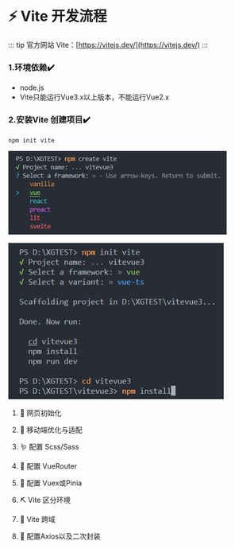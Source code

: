 # ⚡ Vite 开发流程

::: tip 官方网站
Vite：[https://vitejs.dev/](https://vitejs.dev/)
::: 
###  1.环境依赖✔️
-  node.js
-  Vite只能运行Vue3.x以上版本，不能运行Vue2.x
### 2.安装Vite 创建项目✔️
```shell
npm init vite
```
![图 7](img/3ed5f8bae0e7db5ca85954230110d70a234e2c4151f6e00fa68ccb9f914d3415.png)  

![图 4](img/e4e498b681ae5c4378f42d4e8299dd10758f8cbd89c5af3c3efcc5b15a3e8fe2.png)  


1. 🍼 网页初始化

2. 📱 移动端优化与适配
3. 🪱 配置 Scss/Sass
4. 🧩 配置 VueRouter
5. 🧩 配置 Vuex或Pinia
6. ⛏️ Vite 区分环境
7. 👣 Vite 跨域
8. 📡 配置Axios以及二次封装